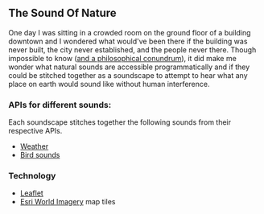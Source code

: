 ## The Sound Of Nature
One day I was sitting in a crowded room on the ground floor of a building downtown and I wondered what  would've been there if the building was never built, the city never established, and the people never there. Though impossible to know ([and a philosophical conundrum](https://en.wikipedia.org/wiki/Cogito_ergo_sum)), it did make me wonder what natural sounds are accessible programmatically and if they could be stitched together  as a soundscape to attempt to hear what any place on earth would sound like without human interference.

### APIs for different sounds:
Each soundscape stitches together the following sounds from their respective APIs.
* [Weather](http://openweathermap.org/current#geo)
* [Bird sounds](http://www.xeno-canto.org/article/153)

### Technology
* [Leaflet](leafletjs.com)
* [Esri World Imagery](https://www.arcgis.com/home/item.html?id=10df2279f9684e4a9f6a7f08febac2a9) map tiles
